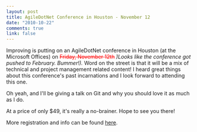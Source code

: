```yaml
--- 
layout: post
title: AgileDotNet Conference in Houston - November 12
date: "2010-10-22"
comments: true
link: false
---
```

<p>Improving is putting on an AgileDotNet conference in Houston (at the Microsoft Offices) on <strike style="color: #f00">Friday, November 12th</strike> <em>)Looks like the conference got pushed to February. Bummer!).</em> Word on the street is that it will be a mix of technical and project management related content! I heard great things about this conference's past incarnations and I look forward to attending this one.</p>
<p>Oh yeah, and I'll be giving a talk on Git and why you should love it as much as I do.</p>
<p>At a price of only $49, it's really a no-brainer. Hope to see you there!</p>
<p>More registration and info can be found <a href="http://agiledotnet.com">here</a>.</p>
